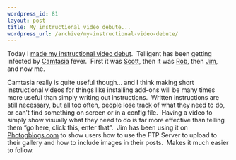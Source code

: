 ```yaml
--- 
wordpress_id: 81
layout: post
title: My instructional video debute...
wordpress_url: /archive/my-instructional-video-debute/
---
```


<p>Today&nbsp;I <a href="http://communityserver.org/blogs/videos/archive/2006/02/02/512894.aspx">made my instructional video debut</a>.&nbsp; Telligent has been getting infected by <a href="http://www.realnetworks.com/products/camtasia/">Camtasia</a> fever.&nbsp; First it was <a href="http://scottwater.com/default.aspx">Scott</a>, then it was <a href="http://weblogs.asp.net/rhoward">Rob</a>, then <a href="http://photogblogs.com/blogs/jim%5Fmartin/">Jim</a>, and now me.</p>
<p>Camtasia really is quite useful though&hellip; and I think making short instructional videos for things like installing add-ons will be many times more useful than simply writing out instructions.&nbsp; Written instructions are still necessary, but all too often, people lose track of what they need to do, or can&rsquo;t find something on screen or in a config file.&nbsp; Having a video to simply show visually what they need to do is far more effective than telling them &ldquo;go here, click this, enter that&rdquo;.&nbsp; Jim has been using it on <a href="http://photogblogs.com/">Photogblogs.com</a> to show users how to use the FTP Server to upload to their gallery and how to include images in their posts.&nbsp; Makes it much easier to follow.</p>
         
